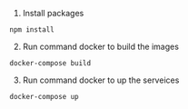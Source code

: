 1. Install packages

```
npm install
```

2. Run command docker to build the images

```
docker-compose build
```

3. Run command docker to up the serveices

```
docker-compose up
```

